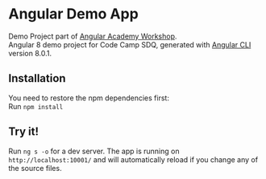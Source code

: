 # Angular Demo App

Demo Project part of [Angular Academy Workshop](https://angular.ac).  
Angular 8 demo project for Code Camp SDQ, generated with [Angular CLI](https://github.com/angular/angular-cli) version 8.0.1.

## Installation

You need to restore the npm dependencies first:  
Run `npm install`

## Try it!

Run `ng s -o` for a dev server. The app is running on `http://localhost:10001/` and will automatically reload if you change any of the source files.
